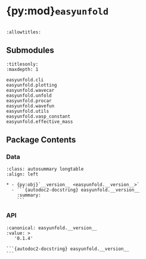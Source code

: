 # {py:mod}`easyunfold`

```{py:module} easyunfold
```

```{autodoc2-docstring} easyunfold
:allowtitles:
```

## Submodules

```{toctree}
:titlesonly:
:maxdepth: 1

easyunfold.cli
easyunfold.plotting
easyunfold.wavecar
easyunfold.unfold
easyunfold.procar
easyunfold.wavefun
easyunfold.utils
easyunfold.vasp_constant
easyunfold.effective_mass
```

## Package Contents

### Data

````{list-table}
:class: autosummary longtable
:align: left

* - {py:obj}`__version__ <easyunfold.__version__>`
  - ```{autodoc2-docstring} easyunfold.__version__
    :summary:
    ```
````

### API

````{py:data} __version__
:canonical: easyunfold.__version__
:value: >
   '0.1.4'

```{autodoc2-docstring} easyunfold.__version__
```

````
